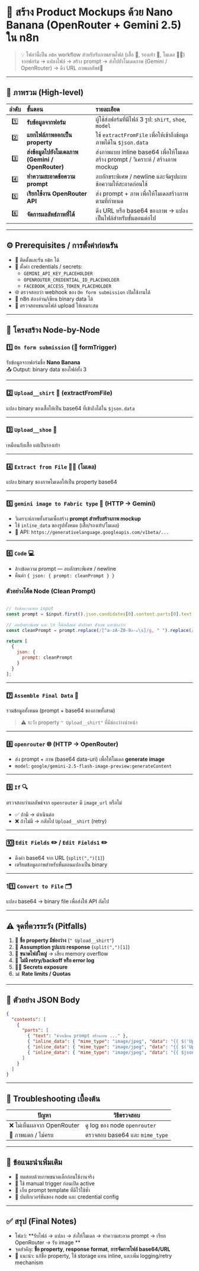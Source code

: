 # 🎨 สร้าง Product Mockups ด้วย Nano Banana (OpenRouter + Gemini 2.5) ใน n8n

> 💡 โฟลว์นี้เป็น `n8n` workflow สำหรับรับภาพสามไฟล์ (เสื้อ 👕, รองเท้า 👟, โมเดล 🧍‍♀️) จากฟอร์ม → แปลงไฟล์ → สร้าง prompt → ส่งไปยังโมเดลภาพ (Gemini / OpenRouter) → ดึง URL ภาพผลลัพธ์📸  

---

## 🧩 ภาพรวม (High-level)

| ลำดับ | ขั้นตอน                                          | รายละเอียด                                                                      |
| :---: | :----------------------------------------------- | :------------------------------------------------------------------------------ |
|  1️⃣  | **รับข้อมูลจากฟอร์ม**                            | ผู้ใช้ส่งฟอร์มที่มีไฟล์ 3 รูป: `shirt`, `shoe`, `model`                         |
|  2️⃣  | **แยกไฟล์ภาพออกเป็น property**                   | ใช้ `extractFromFile` เพื่อให้เข้าถึงข้อมูลภาพได้ใน `$json.data`                |
|  3️⃣  | **ส่งข้อมูลไปยังโมเดลภาพ (Gemini / OpenRouter)** | ส่งภาพแบบ inline base64 เพื่อให้โมเดลสร้าง prompt / วิเคราะห์ / สร้างภาพ mockup |
|  4️⃣  | **ทำความสะอาดข้อความ prompt**                    | ลบอักขระพิเศษ / newline และจัดรูปแบบข้อความให้สะอาดก่อนใช้                      |
|  5️⃣  | **เรียกใช้งาน OpenRouter API**                   | ส่ง prompt + ภาพ เพื่อให้โมเดลสร้างภาพตามที่กำหนด                               |
|  6️⃣  | **จัดการผลลัพธ์ภาพที่ได้**                       | ดึง URL หรือ base64 ของภาพ → แปลงเป็นไฟล์สำหรับขั้นตอนต่อไป                     |

---

## ⚙️ Prerequisites / การตั้งค่าก่อนรัน

* 🧩 ติดตั้งและรัน `n8n` ได้
* 🔐 ตั้งค่า credentials / secrets:
  * `GEMINI_API_KEY_PLACEHOLDER`
  * `OPENROUTER_CREDENTIAL_ID_PLACEHOLDER`
  * `FACEBOOK_ACCESS_TOKEN_PLACEHOLDER`
* 🌐 ตรวจสอบว่า webhook ของ `On form submission` เปิดใช้งานได้
* 💾 n8n ต้องอ่าน/เขียน binary data ได้
* 📏 ตรวจสอบขนาดไฟล์ upload ให้เหมาะสม

---

## 🧱 โครงสร้าง Node-by-Node

### 1️⃣ `On form submission` (🧾 formTrigger)
รับข้อมูลจากฟอร์มชื่อ **Nano Banana**  
📤 Output: binary data ของไฟล์ทั้ง 3

---

### 2️⃣ `Upload__shirt` 👕 (extractFromFile)
แปลง binary ของเสื้อให้เป็น base64 ที่เข้าถึงได้ใน `$json.data`

---

### 3️⃣ `Upload__shoe` 👟
เหมือนกับเสื้อ แต่เป็นรองเท้า

---

### 4️⃣ `Extract from File` 🧍‍♀️ (โมเดล)
แปลง binary ของภาพโมเดลให้เป็น property base64

---

### 5️⃣ `gemini image to Fabric type` 🤖 (HTTP → Gemini)
* วิเคราะห์ภาพทั้งสามเพื่อสร้าง **prompt สำหรับสร้างภาพ mockup**
* ใช้ `inline_data` ของรูปทั้งหมด (เสื้อ/รองเท้า/โมเดล)
* 📡 API: `https://generativelanguage.googleapis.com/v1beta/...`

---

### 6️⃣ `Code` 💻
* ล้างข้อความ prompt — ลบอักขระพิเศษ / newline
* คืนค่า `{ json: { prompt: cleanPrompt } }`

### ตัวอย่างโค้ด Node (Clean Prompt)

```js

// รับข้อความจาก input
const prompt = $input.first().json.candidates[0].content.parts[0].text || "";

// ลบอักขระพิเศษ และ \n ให้เหลือแต่ ตัวอักษร ตัวเลข และช่องว่าง
const cleanPrompt = prompt.replace(/[^a-zA-Z0-9ก-๙\s]/g, " ").replace(/\s+/g, " ").trim();

return [
  {
    json: {
      prompt: cleanPrompt
    }
  }
];
```

---

### 7️⃣ `Assemble Final Data` 🧩
รวมข้อมูลทั้งหมด (prompt + base64 ของภาพทั้งสาม)  
> ⚠️ ระวัง property `" Upload__shirt"` ที่มีช่องว่างนำหน้า

---

### 8️⃣ `openrouter` 🌐 (HTTP → OpenRouter)
* ส่ง prompt + ภาพ (base64 data-uri) เพื่อให้โมเดล **generate image**
* `model`: `google/gemini-2.5-flash-image-preview:generateContent`

---

### 9️⃣ `If` 🔍
ตรวจสอบว่าผลลัพธ์จาก `openrouter` มี `image_url` หรือไม่  
* ✅ ถ้ามี → ดำเนินต่อ  
* ❌ ถ้าไม่มี → กลับไป `Upload__shirt` (retry)

---

### 🔟 `Edit Fields` ✏️ / `Edit Fields1` ✏️
* ดึงค่า base64 จาก URL (`split(",")[1]`)
* เตรียมข้อมูลภาพสำหรับขั้นตอนแปลงเป็น binary

---

### 11️⃣ `Convert to File` 🗂️
แปลง base64 → binary file เพื่อส่งให้ API ถัดไป

---

## ⚠️ จุดที่ควรระวัง (Pitfalls)

1. 🧱 **ชื่อ property มีช่องว่าง** (`" Upload__shirt"`)
2. 🔄 **Assumption รูปแบบ response** (`split(",")[1]`)
3. 💾 **ขนาดไฟล์ใหญ่** → เสี่ยง memory overflow
4. 🧯 **ไม่มี retry/backoff หรือ error log**
5. 🕵️‍♂️ **Secrets exposure**
6. 📊 **Rate limits / Quotas**

---


## 🧰 ตัวอย่าง JSON Body

```json
{
  "contents": [
    {
      "parts": [
        { "text": "ช่วยเขียน prompt สร้างภาพ ..." },
        { "inline_data": { "mime_type": "image/jpeg", "data": "{{ $('Upload__shirt').item.json.data }}" } },
        { "inline_data": { "mime_type": "image/jpeg", "data": "{{ $('Upload__shoe').item.json.data }}" } },
        { "inline_data": { "mime_type": "image/jpeg", "data": "{{ $json.data }}" } }
      ]
    }
  ]
}
```

---

## 🧩 Troubleshooting เบื้องต้น

| ปัญหา | วิธีตรวจสอบ |
|--------|---------------|
| ❌ ไม่เห็นผลจาก OpenRouter | ดู log ของ node `openrouter` |
| 🧃 ภาพแตก / ไม่ครบ | ตรวจสอบ base64 และ `mime_type` |

---

## 🧠 ข้อแนะนำเพิ่มเติม

* 🧪 ทดสอบด้วยภาพขนาดเล็กก่อนใช้งานจริง  
* 🔧 ใช้ manual trigger ก่อนเปิด active  
* 💾 เก็บ prompt template ที่ดีไว้ใช้ซ้ำ  
* 🧰 บันทึกเวอร์ชันของ node และ credential config

---

## ✅ สรุป (Final Notes)

* โฟลว์: **รับไฟล์ → แปลง → ส่งให้โมเดล → ทำความสะอาด prompt → เรียก OpenRouter → รับ image **
* จุดสำคัญ: **ชื่อ property**, **response format**, **การจัดการไฟล์ base64/URL**
* 🔧 แนะนำ: แก้ชื่อ property, ใช้ storage แทน inline, และเพิ่ม logging/retry mechanism





